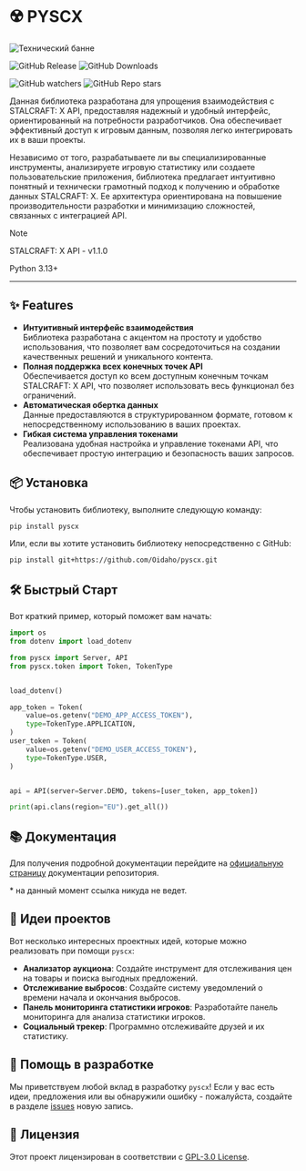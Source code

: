 # ☢️ PYSCX

![Технический банне](https://github.com/user-attachments/assets/a82243e5-6f38-46a9-89bd-453bb051b557)

![GitHub Release](https://img.shields.io/github/v/release/Oidaho/pyscx)
![GitHub Downloads](https://img.shields.io/github/downloads/Oidaho/pyscx/total)

![GitHub watchers](https://img.shields.io/github/watchers/oidaho/pyscx)
![GitHub Repo stars](https://img.shields.io/github/stars/Oidaho/pyscx)

Данная библиотека разработана для упрощения взаимодействия с STALCRAFT: X API, предоставляя надежный и удобный интерфейс, ориентированный на потребности разработчиков.
Она обеспечивает эффективный доступ к игровым данным, позволяя легко интегрировать их в ваши проекты.

Независимо от того, разрабатываете ли вы специализированные инструменты, анализируете игровую статистику или создаете пользовательские приложения, библиотека предлагает интуитивно понятный и технически грамотный подход к получению и обработке данных STALCRAFT: X.
Ее архитектура ориентирована на повышение производительности разработки и минимизацию сложностей, связанных с интеграцией API.

> [!NOTE]
> STALCRAFT: X API - v1.1.0
>
> Python 3.13+

---

## ✨ Features

- **Интуитивный интерфейс взаимодействия**  
  Библиотека разработана с акцентом на простоту и удобство использования, что позволяет вам сосредоточиться на создании качественных решений и уникального контента.  
- **Полная поддержка всех конечных точек API**  
  Обеспечивается доступ ко всем доступным конечным точкам STALCRAFT: X API, что позволяет использовать весь функционал без ограничений.  
- **Автоматическая обертка данных**  
  Данные предоставляются в структурированном формате, готовом к непосредственному использованию в ваших проектах.  
- **Гибкая система управления токенами**  
  Реализована удобная настройка и управление токенами API, что обеспечивает простую интеграцию и безопасность ваших запросов.  

## 📦 Установка

Чтобы установить библиотеку, выполните следующую команду:

```bash
pip install pyscx
```

Или, если вы хотите установить библиотеку непосредственно с GitHub:

```bash
pip install git+https://github.com/Oidaho/pyscx.git
```

## 🛠️ Быстрый Старт

Вот краткий пример, который поможет вам начать:

```python
import os
from dotenv import load_dotenv

from pyscx import Server, API
from pyscx.token import Token, TokenType


load_dotenv()

app_token = Token(
    value=os.getenv("DEMO_APP_ACCESS_TOKEN"),
    type=TokenType.APPLICATION,
)
user_token = Token(
    value=os.getenv("DEMO_USER_ACCESS_TOKEN"),
    type=TokenType.USER,
)


api = API(server=Server.DEMO, tokens=[user_token, app_token])

print(api.clans(region="EU").get_all())
```

## 📚 Документация

Для получения подробной документации перейдите на [официальную страницу](#) документации репозитория.

\* на данный момент ссылка никуда не ведет.

## 🚀 Идеи проектов

Вот несколько интересных проектных идей, которые можно реализовать при помощи `pyscx`:

- **Анализатор аукциона**: Создайте инструмент для отслеживания цен на товары и поиска выгодных предложений.
- **Отслеживание выбросов**: Создайте систему уведомлений о времени начала и окончания выбросов.
- **Панель мониторинга статистики игроков**: Разработайте панель мониторинга для анализа статистики игроков.
- **Социальный трекер**: Программно отслеживайте друзей и их статистику.

## 🤝 Помощь в разработке

Мы приветствуем любой вклад в разработку `pyscx`! Если у вас есть идеи, предложения или вы обнаружили ошибку - пожалуйста, создайте в разделе [issues](https://github.com/Oidaho/pyscx/issues) новую запись.

## 📜 Лицензия

Этот проект лицензирован в соответствии с [GPL-3.0 License](https://github.com/Oidaho/pyscx/blob/main/LICENSE).
